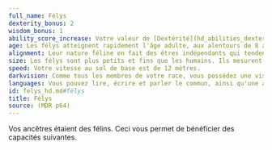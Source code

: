 ```yaml
---
full_name: Félys
dexterity_bonus: 2
wisdom_bonus: 1
ability_score_increase: Votre valeur de [Dextérité](hd_abilities_dexterity.md) augmente de 2 et votre valeur de [Sagesse](hd_abilities_wisdom.md) de 1.
age: Les félys atteignent rapidement l'âge adulte, aux alentours de 8 ans environ. Cependant, ils vivent moins longtemps qu'un être humain et il est rare de voir un félys dépasser les 50 ans.
alignment: Leur nature féline en fait des êtres indépendants qui tendent souvent vers l'alignement Chaotique.
size: Les félys sont plus petits et fins que les humains. Ils mesurent 1,40 à 1,70 mètre pour 25 à 50 kilos. Ils sont de taille moyenne.
speed: Votre vitesse au sol de base est de 12 mètres.
darkvision: Comme tous les membres de votre race, vous possédez une vision supérieure dans l'obscurité et dans la lumière faible. Dans un rayon de 18 mètres, vous pouvez voir dans une zone de lumière faible comme s'il s'agissait d'une lumière vive et dans l'obscurité comme s'il s'agissait d'une lumière faible. Par contre, vous ne distinguez pas les couleurs dans l'obscurité, seulement des nuances de gris.
languages: Vous pouvez lire, écrire et parler le commun, ainsi qu'une autre langue de votre choix.
id: felys_hd.md#félys
title: Félys
source: (MDR p64)
---
```


Vos ancêtres étaient des félins. Ceci vous permet de bénéficier des capacités suivantes.

